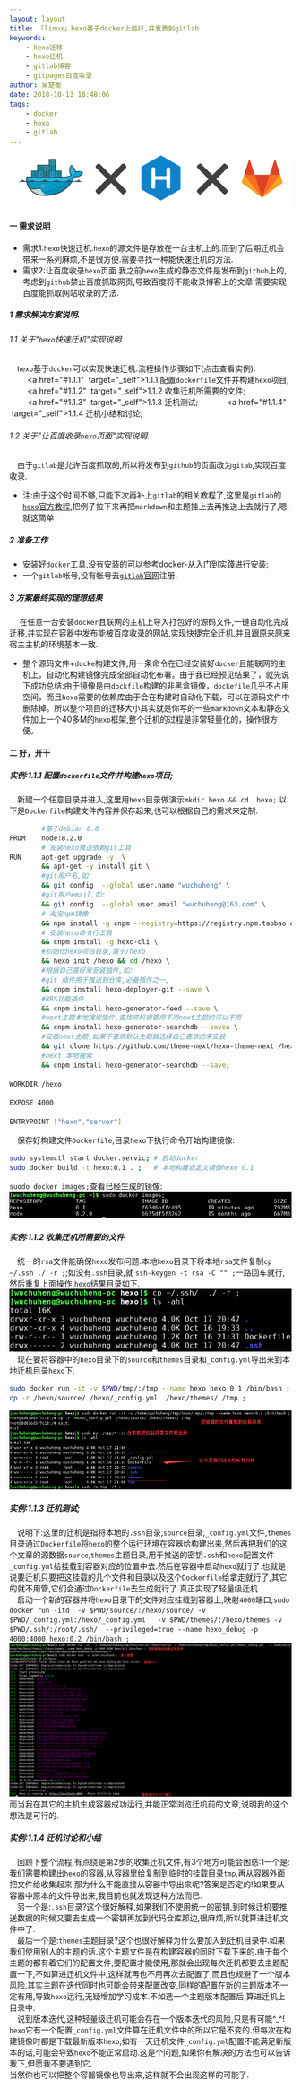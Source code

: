 ```yaml
---
layout: layout
title: 「linux」hexo基于docker上运行,并发表到gitlab
keywords:
    - hexo迁移
    - hexo迁机
    - gitlab博客
    - gitpages百度收录
author: 吴楚衡
date: 2018-10-13 18:48:06
tags:
    - docker 
    - hexo 
    - gitlab
---
```

![upload successful](/images/pasted-1.png)
#### 一 需求说明
* 需求1:`hexo`快速迁机.`hexo`的源文件是存放在一台主机上的.而到了后期迁机会带来一系列麻烦,不是很方便.需要寻找一种能快速迁机的方法.
* 需求2:让百度收录`hexo`页面.我之前`hexo`生成的静态文件是发布到`github`上的,考虑到`github`禁止百度抓取网页,导致百度将不能收录博客上的文章.需要实现百度能抓取网站收录的方法.
<!--more-->

##### 1 需求解决方案说明.
###### 1.1 关于"`hexo`快速迁机"实现说明.
&emsp;`hexo`基于`docker`可以实现快速迁机.流程操作步骤如下(点击查看实例):  
&emsp;&emsp; <a href="#1.1.1"  target="_self">1.1.1 配置`dockerfile`文件并构建`hexo`项目;</a>  
&emsp;&emsp; <a href="#1.1.2"  target="_self">1.1.2 收集迁机所需要的文件;</a>    
&emsp;&emsp; <a href="#1.1.3"  target="_self">1.1.3 迁机测试;</a>    
&emsp;&emsp; <a href="#1.1.4"  target="_self">1.1.4 迁机小结和讨论;</a>    
###### 1.2 关于"让百度收录`hexo`页面"实现说明.
&emsp;由于`gitlab`是允许百度抓取的,所以将发布到`github`的页面改为`gitab`,实现百度收录.
* 注:由于这个时间不够,只能下次再补上`gitlab`的相关教程了,这里是`gitlab`的[`hexo`官方教程](https://gitlab.com/pages/hexo),把例子拉下来再把`markdown`和主题挂上去再推送上去就行了,嗯,就这简单

##### 2 准备工作
*  安装好`docker`工具,没有安装的可以参考[docker-从入门到实踐](https://yeasy.gitbooks.io/docker_practice/image/pull.html)进行安装;
* 一个`gitlab`帐号,没有帐号去[`gitlab`官网](https://about.gitlab.com)注册.

##### 3 方案最终实现的理想结果
&emsp; 在任意一台安装`docker`且联网的主机上导入打包好的源码文件,一键自动化完成迁移,并实现在容器中发布能被百度收录的网站,实现快捷完全迁机,并且跟原来原来宿主主机的环境基本一致.

* 整个源码文件+`docke`构建文件,用一条命令在已经安装好`docker`且能联网的主机上，自动化构建镜像完成全部自动化布署。由于我已经预见结果了，就先说下成功总结:由于镜像是由`dockfile`构建的非黑盒镜像，`dockefile`几乎不占用空间，而且`hexo`需要的依赖库由于会在构建时自动化下载，可以在源码文件中删除掉。所以整个项目的迁移大小其实就是你写的一些`markdown`文本和静态文件加上一个40多M的`hexo`框架,整个迁机的过程是非常轻量化的，操作很方便。

#### 二 好，开干

##### 实例:<span id="1.1.1">1.1.1 配置`dockerfile`文件并构建`hexo`项目;</span>  
&emsp;新建一个任意目录并进入,这里用`hexo`目录做演示`mkdir hexo && cd  hexo;`.以下是`Dockerfile`构建文件内容并保存起来,也可以根据自己的需求来定制.

``` bash
        #基于debian 8.8
FROM    node:8.2.0
        # 安装hexo推送依赖git工具
RUN     apt-get upgrade -y  \
        && apt-get -y install git \
        #git用户名,如:
        && git config  --global user.name "wuchuheng" \
        #git用户email,如:
        && git config  --global user.email "wuchuheng@163.com" \
        # 淘宝npm镜像
        && npm install -g cnpm --registry=https://registry.npm.taobao.org \
        # 安装hexo命令行工具
        && cnpm install -g hexo-cli \
        #初始化hexo项目目录,置于/hexo
        && hexo init /hexo && cd /hexo \
        #根据自己喜好来安装插件,如:
        #git 插件用于推送到仓库,必备插件之一,
        && cnpm install hexo-deployer-git --save \
        #RRS功能插件
        && cnpm install hexo-generator-feed --save \
        #next主题本地搜索插件,查找资料很管用不用next主题的可以不用
        && cnpm install hexo-generator-searchdb --savea \
        #安装next主题,如果不喜欢默认主题就选择自己喜欢的来安装
        && git clone https://github.com/theme-next/hexo-theme-next /hexo/themes/next \
        #next 本地搜索
        && cnpm install hexo-generator-searchdb --save;

WORKDIR /hexo

EXPOSE 4000

ENTRYPOINT ["hexo","server"]

```
&emsp;保存好构建文件`Dockerfile`,目录`hexo`下执行命令开始构建镜像:
``` bash 
sudo systemctl start docker.servic; # 启动docker
sudo docker build -t hexo:0.1 . ;   # 本地构建自定义镜像hexo 0.1
```
`suodo docker images;`查看已经生成的镜像:
![镜像列表](/images/20181016004526.png)

##### 实例:<span id="1.1.2">1.1.2 收集迁机所需要的文件</span> 
&emsp;统一的`rsa`文件能确保`hexo`发布问题.本地`hexo`目录下将本地`rsa`文件复制`cp ~/.ssh ./ -r ;`;如没有`.ssh`目录,就 `ssh-keygen -t rsa -C "" ;`一路回车就行,然后重复上面操作.`hexo`结果目录如下.
![镜像列表](/images/201810172047.png)
&emsp;现在要将容器中的`hexo`目录下的`source`和`themes`目录和`_config.yml`导出来到本地迁机目录`hexo`下. 
```bash 
sudo docker run -it -v $PWD/tmp/:/tmp --name hexo hexo:0.1 /bin/bash ;
cp -r /hexo/source/ /hexo/_config.yml  /hexo/themes/ /tmp ;
```
![收集迁机文件](/images/20181017211401.png)

##### 实例:<span id="1.1.3">1.1.3 迁机测试;</span> 
&emsp;说明下:这里的迁机是指将本地的`.ssh`目录,`source`目录,`_config.yml`文件,`themes`目录通过`Dockerfile`将`hexo`的整个运行环境在容器给构建出来,然后再把我们的这个文章的源数据`source`,`themes`主题目录,用于推送的密钥`.ssh`和`hexo`配置文件`_config.yml`给挂载到容器对应的位置中去.然后在容器中启动`hexo`就行了.也就是说要迁机只要把这挂载的几个文件和目录以及这个`Dockerfile`给拿走就行了,其它的就不用管,它们会通过`Dockerfile`去生成就行了.真正实现了轻量级迁机.  
&emsp;启动一个新的容器并将`hexo`目录下的文件对应挂载到容器上,映射`4000`端口;`sudo docker run -itd  -v $PWD/source/:/hexo/source/ -v $PWD/_config.yml:/hexo/_config.yml   -v $PWD/themes/:/hexo/themes -v $PWD/.ssh/:/root/.ssh/  --privileged=true --name hexo_debug -p 4000:4000 hexo:0.2 /bin/bash ;`
![启动容器](/images/20181017211401110.png)
 而当我在其它的主机生成容器成功运行,并能正常浏览迁机前的文章,说明我的这个想法是可行的.
 
 ##### 实例:<span id="1.1.4">1.1.4 迁机讨论和小结</span>
 &emsp;回顾下整个流程,有点绕是第2步的收集迁机文件,有3个地方可能会困惑:1一个是:我们需要构建出`hexo`的容器,从容器里给复制到临时的挂载目录`tmp`,再从容器外面把文件给收集起来,那为什么不能直接从容器中导出来呢?答案是否定的!如果要从容器中原本的文件导出来,我目前也就发现这种方法而已.  
&emsp;另一个是:`.ssh`目录?这个很好解释,如果我们不使用统一的密钥,到时候迁机要推送数据的时候又要去生成一个密钥再加到代码仓库那边,很麻烦,所以就算进迁机文件中了.  
&emsp;最后一个是:`themes`主题目录?这个也很好解释为什么要加入到迁机目录中.如果我们使用别人的主题的话.这个主题文件是在构建容器的同时下载下来的.由于每个主题的都有着它们的配置文件,要配置才能使用,那就会出现每次迁机都要去主题配置一下,不如算进迁机文件中,这样就再也不用再次去配置了,而且也规避了一个版本风险,其实主题在迭代同时也可能会带来配置改变,同样的配置在新的主题版本不一定有用,导致`hexo`运行,无疑增加学习成本.不如选一个主题版本配置后,算进迁机上目录中.  
&emsp;说到版本迭代,这种轻量级迁机可能会存在一个版本迭代的风险,只是有可能^_^! `hexo`它有一个配置`_config.yml`文件算在迁机文件中的所以它是不变的.但每次在构建镜像时都是下载最新版本`hexo`,如有一天迁机文件`_config.yml`配置不能满足新版本的话,可能会导致`hexo`不能正常启动.这是个问题,如果你有解决的方法也可以告诉我下,但愿我不要遇到它.  
  当然你也可以把整个容器镜像也导出来,这样就不会出现这样的可能了.
